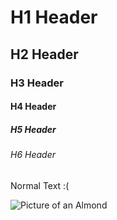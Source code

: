 # H1 Header
## H2 Header
### H3 Header
#### H4 Header
##### H5 Header
###### H6 Header

Normal Text :( 

![Picture of an Almond](https://user-images.githubusercontent.com/112984848/188941935-a9dbe331-08ad-4622-8b86-df2d9e1c4a6d.jpg)
